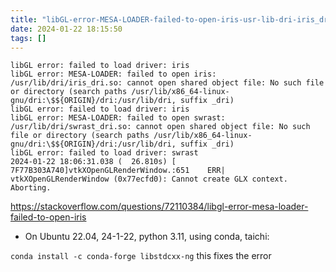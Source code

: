 ```yaml
---
title: "libGL-error-MESA-LOADER-failed-to-open-iris-usr-lib-dri-iris_dri-so"
date: 2024-01-22 18:15:50
tags: []
---
```

```
libGL error: failed to load driver: iris
libGL error: MESA-LOADER: failed to open iris: /usr/lib/dri/iris_dri.so: cannot open shared object file: No such file or directory (search paths /usr/lib/x86_64-linux-gnu/dri:\$${ORIGIN}/dri:/usr/lib/dri, suffix _dri)
libGL error: failed to load driver: iris
libGL error: MESA-LOADER: failed to open swrast: /usr/lib/dri/swrast_dri.so: cannot open shared object file: No such file or directory (search paths /usr/lib/x86_64-linux-gnu/dri:\$${ORIGIN}/dri:/usr/lib/dri, suffix _dri)
libGL error: failed to load driver: swrast
2024-01-22 18:06:31.038 (  26.810s) [    7F77B303A740]vtkXOpenGLRenderWindow.:651    ERR| vtkXOpenGLRenderWindow (0x77ecfd0): Cannot create GLX context.  Aborting.
```

https://stackoverflow.com/questions/72110384/libgl-error-mesa-loader-failed-to-open-iris

- On Ubuntu 22.04, 24-1-22, python 3.11, using conda, taichi:

`conda install -c conda-forge libstdcxx-ng` this fixes the error

